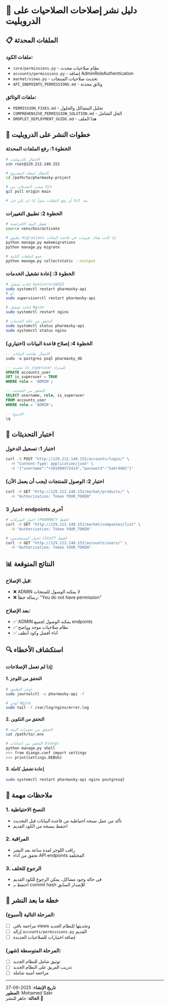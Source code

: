 # 🚀 دليل نشر إصلاحات الصلاحيات على الدروبليت

## 📋 الملفات المحدثة

### ملفات الكود:
- `core/permissions.py` - نظام صلاحيات محدث
- `accounts/permissions.py` - إضافة AdminRoleAuthentication  
- `market/views.py` - تحديث صلاحيات المنتجات
- `API_ENDPOINTS_PERMISSIONS.md` - وثائق محدثة

### ملفات الوثائق:
- `PERMISSION_FIXES.md` - تحليل المشاكل والحلول
- `COMPREHENSIVE_PERMISSION_SOLUTION.md` - الحل الشامل
- `DROPLET_DEPLOYMENT_GUIDE.md` - هذا الملف

## 🔧 خطوات النشر على الدروبليت

### الخطوة 1: رفع الملفات المحدثة
```bash
# الاتصال بالدروبليت
ssh root@129.212.140.152

# الانتقال لمجلد المشروع
cd /path/to/pharmasky-project

# سحب التحديثات من Git
git pull origin main

# أو رفع الملفات يدوياً إذا لم تكن في Git بعد
```

### الخطوة 2: تطبيق التغييرات
```bash
# تفعيل البيئة الافتراضية
source venv/bin/activate

# تطبيق migrations إذا كانت هناك تغييرات في قاعدة البيانات
python manage.py makemigrations
python manage.py migrate

# جمع الملفات الثابتة
python manage.py collectstatic --noinput
```

### الخطوة 3: إعادة تشغيل الخدمات
```bash
# إعادة تشغيل Gunicorn/uWSGI
sudo systemctl restart pharmasky-api
# أو
sudo supervisorctl restart pharmasky-api

# إعادة تشغيل Nginx
sudo systemctl restart nginx

# التحقق من حالة الخدمات
sudo systemctl status pharmasky-api
sudo systemctl status nginx
```

### الخطوة 4: إصلاح قاعدة البيانات (اختياري)
```sql
-- الاتصال بقاعدة البيانات
sudo -u postgres psql pharmasky_db

-- تحديث is_superuser للمدراء
UPDATE accounts_user 
SET is_superuser = TRUE 
WHERE role = 'ADMIN';

-- التحقق من التحديث
SELECT username, role, is_superuser 
FROM accounts_user 
WHERE role = 'ADMIN';

-- الخروج
\q
```

## 🧪 اختبار التحديثات

### اختبار 1: تسجيل الدخول
```bash
curl -X POST "http://129.212.140.152/accounts/login/" \
  -H "Content-Type: application/json" \
  -d '{"username":"+201090572414","password":"Sakr4601"}'
```

### اختبار 2: الوصول للمنتجات (يجب أن يعمل الآن)
```bash
curl -X GET "http://129.212.140.152/market/products/" \
  -H "Authorization: Token YOUR_TOKEN"
```

### اختبار 3: endpoints أخرى
```bash
# اختبار الشركات (PHARMACY فقط)
curl -X GET "http://129.212.140.152/market/companies/list" \
  -H "Authorization: Token YOUR_TOKEN"

# اختبار المستخدمين (Staff فقط)  
curl -X GET "http://129.212.140.152/accounts/users/" \
  -H "Authorization: Token YOUR_TOKEN"
```

## 📊 النتائج المتوقعة

### قبل الإصلاح:
- ❌ ADMIN لا يمكنه الوصول للمنتجات
- ❌ رسالة خطأ: "You do not have permission"

### بعد الإصلاح:
- ✅ ADMIN يمكنه الوصول لجميع endpoints
- ✅ نظام صلاحيات موحد وواضح
- ✅ أداء أفضل وكود أنظف

## 🔍 استكشاف الأخطاء

### إذا لم تعمل الإصلاحات:

#### 1. التحقق من اللوجز
```bash
# لوجز التطبيق
sudo journalctl -u pharmasky-api -f

# لوجز Nginx
sudo tail -f /var/log/nginx/error.log
```

#### 2. التحقق من التكوين
```bash
# التحقق من متغيرات البيئة
cat /path/to/.env

# التحقق من إعدادات Django
python manage.py shell
>>> from django.conf import settings
>>> print(settings.DEBUG)
```

#### 3. إعادة تشغيل كاملة
```bash
sudo systemctl restart pharmasky-api nginx postgresql
```

## 📝 ملاحظات مهمة

### 1. النسخ الاحتياطية
- تأكد من عمل نسخة احتياطية من قاعدة البيانات قبل التحديث
- احتفظ بنسخة من الكود القديم

### 2. المراقبة
- راقب اللوجز لمدة ساعة بعد النشر
- تحقق من أداء API endpoints المختلفة

### 3. الرجوع للخلف
- في حالة وجود مشاكل، يمكن الرجوع للكود القديم
- احتفظ بـ commit hash للإصدار السابق

## 🎯 خطة ما بعد النشر

### المرحلة التالية (أسبوع):
- [ ] مراجعة باقي views وتحديثها للنظام الجديد
- [ ] إزالة `accounts/permissions.py` القديم
- [ ] إضافة اختبارات للصلاحيات الجديدة

### المرحلة المتوسطة (شهر):
- [ ] توثيق شامل للنظام الجديد
- [ ] تدريب الفريق على النظام الجديد
- [ ] مراجعة أمنية شاملة

---

**تاريخ الإنشاء**: 2025-09-27  
**المطور**: Mohamed Sakr  
**الحالة**: جاهز للنشر 🚀
